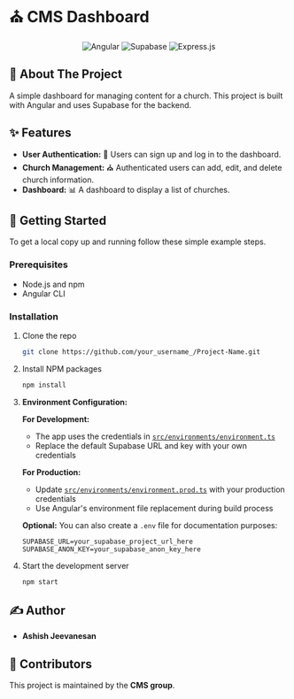 # ⛪ CMS Dashboard

<p align="center">
  <img src="https://img.shields.io/badge/angular-%23DD0031.svg?style=for-the-badge&logo=angular&logoColor=white" alt="Angular"/>
  <img src="https://img.shields.io/badge/supabase-%233ECF8E.svg?style=for-the-badge&logo=supabase&logoColor=white" alt="Supabase"/>
  <img src="https://img.shields.io/badge/express.js-%23404d59.svg?style=for-the-badge&logo=express&logoColor=white" alt="Express.js"/>
</p>

## 📖 About The Project

A simple dashboard for managing content for a church. This project is built with Angular and uses Supabase for the backend.

## ✨ Features

*   **User Authentication:** 🔐 Users can sign up and log in to the dashboard.
*   **Church Management:** ⛪ Authenticated users can add, edit, and delete church information.
*   **Dashboard:** 📊 A dashboard to display a list of churches.

## 🚀 Getting Started

To get a local copy up and running follow these simple example steps.

### Prerequisites

*   Node.js and npm
*   Angular CLI

### Installation

1.  Clone the repo
    ```sh
    git clone https://github.com/your_username_/Project-Name.git
    ```
2.  Install NPM packages
    ```sh
    npm install
    ```
3.  **Environment Configuration:**
    
    **For Development:**
    - The app uses the credentials in [`src/environments/environment.ts`](src/environments/environment.ts)
    - Replace the default Supabase URL and key with your own credentials
    
    **For Production:**
    - Update [`src/environments/environment.prod.ts`](src/environments/environment.prod.ts) with your production credentials
    - Use Angular's environment file replacement during build process
    
    **Optional:** You can also create a `.env` file for documentation purposes:
    ```
    SUPABASE_URL=your_supabase_project_url_here
    SUPABASE_ANON_KEY=your_supabase_anon_key_here
    ```
4.  Start the development server
    ```sh
    npm start
    ```

## ✍️ Author

*   **Ashish Jeevanesan**

## 🤝 Contributors

This project is maintained by the **CMS group**.
